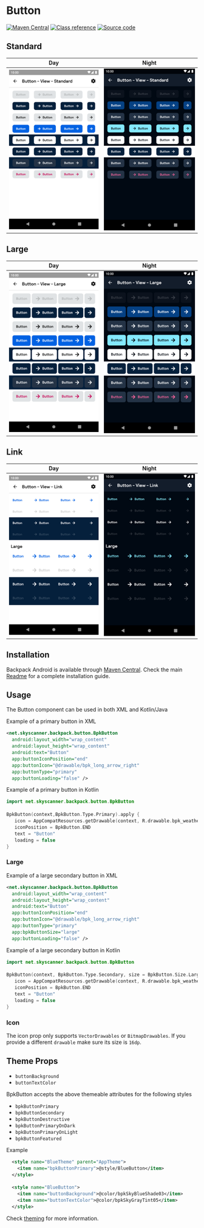 # Button

[![Maven Central](https://img.shields.io/maven-central/v/net.skyscanner.backpack/backpack-android)](https://search.maven.org/artifact/net.skyscanner.backpack/backpack-android)
[![Class reference](https://img.shields.io/badge/Class%20reference-Android-blue)](https://backpack.github.io/android/Backpack/net.skyscanner.backpack.button)
[![Source code](https://img.shields.io/badge/Source%20code-GitHub-lightgrey)](https://github.com/Skyscanner/backpack-android/tree/main/Backpack/src/main/java/net/skyscanner/backpack/button)

## Standard

| Day | Night |
| --- | --- |
| <img src="https://raw.githubusercontent.com/Skyscanner/backpack-android/main/docs/view/Button/screenshots/standard.png" alt="Standard Button component" width="375" /> |<img src="https://raw.githubusercontent.com/Skyscanner/backpack-android/main/docs/view/Button/screenshots/standard_dm.png" alt="Standard Button component - dark mode" width="375" /> |

## Large

| Day | Night |
| --- | --- |
| <img src="https://raw.githubusercontent.com/Skyscanner/backpack-android/main/docs/view/Button/screenshots/large.png" alt="Large Button component" width="375" /> |<img src="https://raw.githubusercontent.com/Skyscanner/backpack-android/main/docs/view/Button/screenshots/large_dm.png" alt="Large Button component - dark mode" width="375" /> |

## Link

| Day | Night |
| --- | --- |
| <img src="https://raw.githubusercontent.com/Skyscanner/backpack-android/main/docs/view/Button/screenshots/link.png" alt="Link Button component" width="375" /> |<img src="https://raw.githubusercontent.com/Skyscanner/backpack-android/main/docs/view/Button/screenshots/link_dm.png" alt="Link Button component - dark mode" width="375" /> |

## Installation

Backpack Android is available through [Maven Central](https://search.maven.org/artifact/net.skyscanner.backpack/backpack-android). Check the main [Readme](https://github.com/skyscanner/backpack-android#installation) for a complete installation guide.

## Usage

The Button component can be used in both XML and Kotlin/Java

Example of a primary button in XML

```xml
<net.skyscanner.backpack.button.BpkButton
  android:layout_width="wrap_content"
  android:layout_height="wrap_content"
  android:text="Button"
  app:buttonIconPosition="end"
  app:buttonIcon="@drawable/bpk_long_arrow_right"
  app:buttonType="primary"
  app:buttonLoading="false" />
```

Example of a primary button in Kotlin

```Kotlin
import net.skyscanner.backpack.button.BpkButton

BpkButton(context,BpkButton.Type.Primary).apply {
   icon = AppCompatResources.getDrawable(context, R.drawable.bpk_weather)
   iconPosition = BpkButton.END
   text = "Button"
   loading = false
}
```

### Large

Example of a large secondary button in XML

```xml
<net.skyscanner.backpack.button.BpkButton
  android:layout_width="wrap_content"
  android:layout_height="wrap_content"
  android:text="Button"
  app:buttonIconPosition="end"
  app:buttonIcon="@drawable/bpk_long_arrow_right"
  app:buttonType="primary"
  app:bpkButtonSize="large"
  app:buttonLoading="false" />
```

Example of a large secondary button in Kotlin

```Kotlin
import net.skyscanner.backpack.button.BpkButton

BpkButton(context, BpkButton.Type.Secondary, size = BpkButton.Size.Large).apply {
   icon = AppCompatResources.getDrawable(context, R.drawable.bpk_weather)
   iconPosition = BpkButton.END
   text = "Button"
   loading = false
}
```

### Icon

The icon prop only supports `VectorDrawables` or `BitmapDrawables`. If you provide a different `drawable` make sure
its size is `16dp`.

## Theme Props

- `buttonBackground`
- `buttonTextColor`

BpkButton accepts the above themeable attributes for the following styles

- `bpkButtonPrimary`
- `bpkButtonSecondary`
- `bpkButtonDestructive`
- `bpkButtonPrimaryOnDark`
- `bpkButtonPrimaryOnLight`
- `bpkButtonFeatured`

Example

```xml
  <style name="BlueTheme" parent="AppTheme">
    <item name="bpkButtonPrimary">@style/BlueButton</item>
  </style>

  <style name="BlueButton">
    <item name="buttonBackground">@color/bpkSkyBlueShade03</item>
    <item name="buttonTextColor">@color/bpkSkyGrayTint05</item>
  </style>

```

Check [theming](https://github.com/Skyscanner/backpack-android/blob/main/docs/view/THEMING.md) for more information.
